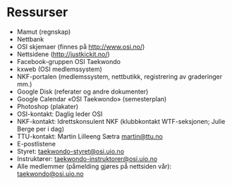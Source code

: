 # Ressurser 

* Mamut (regnskap)
* Nettbank
* OSI skjemaer (finnes på http://www.osi.no/)
* Nettsidene (http://justkickit.no/)
* Facebook-gruppen OSI Taekwondo
* kxweb (OSI medlemssystem)
* NKF-portalen (medlemssystem, nettbutikk, registrering av graderinger mm.)
* Google Disk (referater og andre dokumenter)
* Google Calendar «OSI Taekwondo» (semesterplan)
* Photoshop (plakater)
* OSI-kontakt: Daglig leder OSI
* NKF-kontakt: Idrettskonsulent NKF (klubbkontakt WTF-seksjonen; Julie Berge per i dag)
* TTU-kontakt: Martin Lilleeng Sætra <martin@ttu.no>
* E-postlistene
 * Styret: taekwondo-styret@osi.uio.no
 * Instruktører: taekwondo-instruktorer@osi.uio.no
 * Alle medlemmer (påmelding gjøres på nettsiden vår): taekwondo@osi.uio.no
  
  
  
  